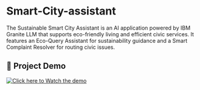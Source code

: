 # Smart-City-assistant
The Sustainable Smart City Assistant is an AI application powered by IBM Granite LLM that supports eco-friendly living and efficient civic services. It features an Eco-Query Assistant for sustainability guidance and a Smart Complaint Resolver for routing civic issues.
## 🎥 Project Demo

[![Click here to Watch the demo](https://img.icons8.com/clouds/344/video.png)](https://drive.google.com/file/d/1cUKwyrW_wUeolTpBwbfRgo1R4oTp14R-/view?usp=sharing)

